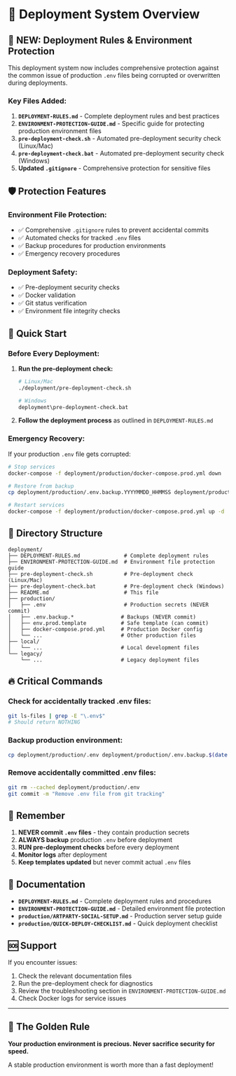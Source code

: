 # 🚀 Deployment System Overview

## 🔐 **NEW: Deployment Rules & Environment Protection**

This deployment system now includes comprehensive protection against the common issue of production `.env` files being corrupted or overwritten during deployments.

### **Key Files Added:**

1. **`DEPLOYMENT-RULES.md`** - Complete deployment rules and best practices
2. **`ENVIRONMENT-PROTECTION-GUIDE.md`** - Specific guide for protecting production environment files
3. **`pre-deployment-check.sh`** - Automated pre-deployment security check (Linux/Mac)
4. **`pre-deployment-check.bat`** - Automated pre-deployment security check (Windows)
5. **Updated `.gitignore`** - Comprehensive protection for sensitive files

## 🛡️ **Protection Features**

### **Environment File Protection:**
- ✅ Comprehensive `.gitignore` rules to prevent accidental commits
- ✅ Automated checks for tracked `.env` files
- ✅ Backup procedures for production environments
- ✅ Emergency recovery procedures

### **Deployment Safety:**
- ✅ Pre-deployment security checks
- ✅ Docker validation
- ✅ Git status verification
- ✅ Environment file integrity checks

## 🚀 **Quick Start**

### **Before Every Deployment:**

1. **Run the pre-deployment check:**
   ```bash
   # Linux/Mac
   ./deployment/pre-deployment-check.sh
   
   # Windows
   deployment\pre-deployment-check.bat
   ```

2. **Follow the deployment process** as outlined in `DEPLOYMENT-RULES.md`

### **Emergency Recovery:**

If your production `.env` file gets corrupted:
```bash
# Stop services
docker-compose -f deployment/production/docker-compose.prod.yml down

# Restore from backup
cp deployment/production/.env.backup.YYYYMMDD_HHMMSS deployment/production/.env

# Restart services
docker-compose -f deployment/production/docker-compose.prod.yml up -d
```

## 📁 **Directory Structure**

```
deployment/
├── DEPLOYMENT-RULES.md              # Complete deployment rules
├── ENVIRONMENT-PROTECTION-GUIDE.md  # Environment file protection guide
├── pre-deployment-check.sh          # Pre-deployment check (Linux/Mac)
├── pre-deployment-check.bat         # Pre-deployment check (Windows)
├── README.md                        # This file
├── production/
│   ├── .env                         # Production secrets (NEVER commit)
│   ├── .env.backup.*               # Backups (NEVER commit)
│   ├── env.prod.template           # Safe template (can commit)
│   ├── docker-compose.prod.yml     # Production Docker config
│   └── ...                         # Other production files
├── local/
│   └── ...                         # Local development files
└── legacy/
    └── ...                         # Legacy deployment files
```

## 🔥 **Critical Commands**

### **Check for accidentally tracked .env files:**
```bash
git ls-files | grep -E "\.env$"
# Should return NOTHING
```

### **Backup production environment:**
```bash
cp deployment/production/.env deployment/production/.env.backup.$(date +%Y%m%d_%H%M%S)
```

### **Remove accidentally committed .env files:**
```bash
git rm --cached deployment/production/.env
git commit -m "Remove .env file from git tracking"
```

## 🚨 **Remember**

1. **NEVER commit `.env` files** - they contain production secrets
2. **ALWAYS backup** production `.env` before deployment
3. **RUN pre-deployment checks** before every deployment
4. **Monitor logs** after deployment
5. **Keep templates updated** but never commit actual `.env` files

## 📖 **Documentation**

- **`DEPLOYMENT-RULES.md`** - Complete deployment rules and procedures
- **`ENVIRONMENT-PROTECTION-GUIDE.md`** - Detailed environment file protection
- **`production/ARTPARTY-SOCIAL-SETUP.md`** - Production server setup guide
- **`production/QUICK-DEPLOY-CHECKLIST.md`** - Quick deployment checklist

## 🆘 **Support**

If you encounter issues:
1. Check the relevant documentation files
2. Run the pre-deployment check for diagnostics
3. Review the troubleshooting section in `ENVIRONMENT-PROTECTION-GUIDE.md`
4. Check Docker logs for service issues

---

## 🎯 **The Golden Rule**

**Your production environment is precious. Never sacrifice security for speed.**

A stable production environment is worth more than a fast deployment! 